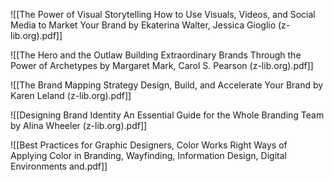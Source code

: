 ![[The Power of Visual Storytelling How to Use Visuals, Videos, and Social Media to Market Your Brand by Ekaterina Walter, Jessica Gioglio (z-lib.org).pdf]]

![[The Hero and the Outlaw Building Extraordinary Brands Through the Power of Archetypes by Margaret Mark, Carol S. Pearson (z-lib.org).pdf]]

![[The Brand Mapping Strategy Design, Build, and Accelerate Your Brand by Karen Leland (z-lib.org).pdf]]

![[Designing Brand Identity An Essential Guide for the Whole Branding Team by Alina Wheeler (z-lib.org).pdf]]

![[Best Practices for Graphic Designers, Color Works Right Ways of Applying Color in Branding, Wayfinding, Information Design, Digital Environments and.pdf]]